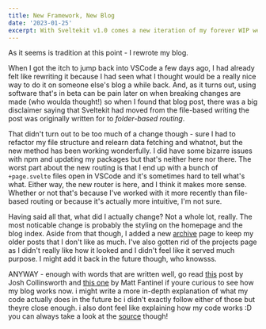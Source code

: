 ```yaml
---
title: New Framework, New Blog
date: '2023-01-25'
excerpt: With Sveltekit v1.0 comes a new iteration of my forever WIP website!
---
```


As it seems is tradition at this point - I rewrote my blog.

When I got the itch to jump back into VSCode a few days ago, I had already felt like rewriting it because I had seen what I thought would be a really nice way to do it on someone else's blog a while back. And, as it turns out, using software that's in beta can be pain later on when breaking changes are made (who woulda thought!) so when I found that blog post, there was a big disclaimer saying that Sveltekit had moved from the file-based writing the post was originally written for to *folder-based routing*.

That didn't turn out to be too much of a change though - sure I had to refactor my file structure and relearn data fetching and whatnot, but the new method has been working wonderfully. I did have some bizarre issues with npm and updating my packages but that's neither here nor there. The worst part about the new routing is that I end up with a bunch of `+page.svelte` files open in VSCode and it's sometimes hard to tell what's what. Either way, the new router is here, and I think it makes more sense. Whether or not that's because I've worked with it more recently than file-based routing or because it's actually more intuitive, I'm not sure.

Having said all that, what did I actually change? Not a whole lot, really. The most noticable change is probably the styling on the homepage and the blog index. Aside from that though, I added a new [archive](/blog/archive) page to keep my older posts that I don't like as much. I've also gotten rid of the projects page as I didn't really like how it looked and I didn't feel like it served much purpose. I might add it back in the future though, who knowsss.

ANYWAY - enough with words that are written well, go read [this](https://joshcollinsworth.com/blog/build-static-sveltekit-markdown-blog) post by Josh Collinsworth and [this one](https://fantinel.dev/blog-development-sveltekit/) by Matt Fantinel if youre curious to see how my blog works now. i might write a more in-depth explanation of what my code actually does in the future bc i didn't exactly follow either of those but theyre close enough. i also dont feel like explaining how my code works :D you can always take a look at the [source](https://github.com/kaytwastaken/kayt-dev-svelte) though!